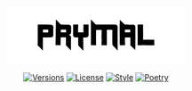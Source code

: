 <div align="center">

  <picture>
    <source media="(prefers-color-scheme: dark)" srcset="Prymal.png">
    <img alt="Ktor logo" src="Prymal.png">
  </picture>

  [![Versions](https://img.shields.io/python/required-version-toml?tomlFilePath=https%3A%2F%2Fraw.githubusercontent.com%2FJustinBacher%2FPrymal%2Fmain%2Fpyproject.toml&logo=python&labelColor=yellow)](https://python.org/)
  [![License](https://img.shields.io/github/license/JustinBacher/Prymal?color=blue)](LICENSE.txt)
  [![Style](https://img.shields.io/badge/code%20style-black-000000.svg)](https://github.com/psf/black)
  [![Poetry](https://img.shields.io/endpoint?url=https://python-poetry.org/badge/v0.json)](https://python-poetry.org/)
  

</div>
